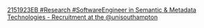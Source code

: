 [2151923EB #Research #SoftwareEngineer in Semantic & Metadata Technologies - Recruitment at the @unisouthampton](https://qi.tc/qi/110938)